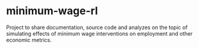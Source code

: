 # minimum-wage-rl
Project to share documentation, source code and analyzes on the topic of simulating effects of minimum wage interventions on employment and other economic metrics.
